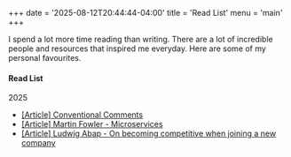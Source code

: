 +++
date = '2025-08-12T20:44:44-04:00'
title = 'Read List'
menu = 'main'
+++

I spend a lot more time reading than writing.
There are a lot of incredible people and resources that inspired me everyday. 
Here are some of my personal favourites.

#### Read List

2025

* [[Article] Conventional Comments](https://conventionalcomments.org/)
* [[Article] Martin Fowler - Microservices](https://martinfowler.com/articles/microservices.html)
* [[Article] Ludwig Abap - On becoming competitive when joining a new company](https://ludwigabap.bearblog.dev/on-becoming-competitive-when-joining-a-new-company/)
